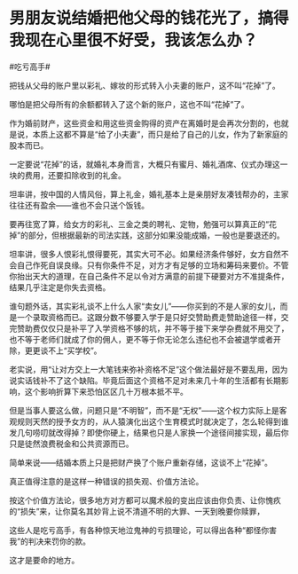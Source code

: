 # 男朋友说结婚把他父母的钱花光了，搞得我现在心里很不好受，我该怎么办？

\#吃亏高手#

把钱从父母的账户里以彩礼、嫁妆的形式转入小夫妻的账户，这不叫“花掉”了。

哪怕是把父母所有的余额都转入了这个新的账户，这也不叫“花掉”了。

作为婚前财产，这些资金和用这些资金购得的资产在离婚时是会再次分割的，也就是说，本质上这都不算是“给了小夫妻”，而只是给了自己的儿女，作为了新家庭的股本而已。

一定要说“花掉”的话，就婚礼本身而言，大概只有蜜月、婚礼酒席、仪式办理这一块的费用，还要扣除收到的礼金。

坦率讲，按中国的人情风俗，算上礼金，婚礼基本上是亲朋好友凑钱帮办的，主家往往还有盈余——谁也不会只送个饭钱。

要再往宽了算，给女方的彩礼、三金之类的聘礼、定物，勉强可以算真正的“花掉”的部分，但根据最新的司法实践，这部分如果没能成婚，一般也是要退还的。

坦率讲，很多人恨彩礼恨得要死，其实大可不必。如果经济条件够好，女方自然不会自己作死自误良缘。只有你条件不足，对方才有足够的立场和筹码来要价。不管你抬出天大的道理，在自己条件不足以令对方满意的前提下硬要对方不准提条件，结果几乎注定是你失去资格。

谁句题外话，其实彩礼谈不上什么人家“卖女儿”——你买到的不是人家的女儿，而是一个录取资格而已。这跟分数不够要入学于是只好交赞助费走赞助途径一样，交完赞助费仅仅只是补平了入学资格不够的坑，并不等于接下来学杂费就不用交了，也不等于老师们就成了你的佣人，更不等于你无论怎么违纪也不会被退学或者开除，更更谈不上“买学校”。

老实说，用“让对方交上一大笔钱来弥补资格不足”这个做法最好是不要乱用，因为说实话钱补不了这个缺陷。毕竟后面这个资格不足对未来几十年的生活都有长期影响，这个影响折算下来恐怕区区几十万根本抵不平。

但是当事人要这么做，问题只是“不明智”，而不是“无权”——这个权力实际上是客观规则天然的授予女方的，从人猿演化出这个生育模式时就决定了，怎么轮得到谁发几句唠叨就改得掉？即使你硬上，结果也只是人家换一个途径间接实现，最后你只是徒然浪费税金和公共资源而已。

简单来说——结婚本质上只是把财产换了个账户重新存储，这谈不上“花掉”。

真正值得注意的是这样一种错误的损失观、价值方法论。

按这个价值方法论，很多地方对方都可以魔术般的变出应该由你负责、让你愧疚的“损失”来，让你莫名其妙背上说不清道不明的大罪、一天到晚要你赎罪，

这些人是吃亏高手，有各种惊天地泣鬼神的亏损理论，可以得出各种“都怪你害我”的判决来罚你的款。

这才是要命的地方。

